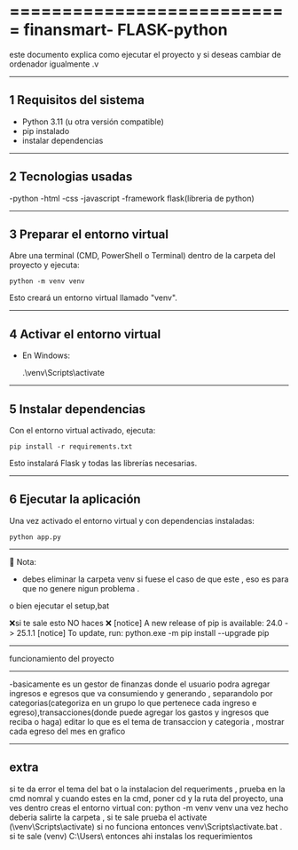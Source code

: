 
 ===========================
finansmart- FLASK-python
===========================

este documento explica como ejecutar el proyecto y si deseas cambiar de ordenador igualmente .v

----------------------------------
1 Requisitos del sistema
----------------------------------
- Python 3.11 (u otra versión compatible)
- pip instalado
-  instalar dependencias
----------------------------------
2 Tecnologias usadas
----------------------------------
-python
-html
-css
-javascript
-framework flask(libreria de python)

----------------------------------
3 Preparar el entorno virtual
----------------------------------
Abre una terminal (CMD, PowerShell o Terminal) dentro de la carpeta del proyecto y ejecuta:

    python -m venv venv

Esto creará un entorno virtual llamado "venv".

----------------------------------
4 Activar el entorno virtual
----------------------------------
- En Windows:

    .\venv\Scripts\activate


----------------------------------
5 Instalar dependencias
----------------------------------
Con el entorno virtual activado, ejecuta:

    pip install -r requirements.txt

Esto instalará Flask y todas las librerías necesarias.

----------------------------------
6 Ejecutar la aplicación 
----------------------------------
Una vez activado el entorno virtual y con dependencias instaladas:

    python app.py


----------------------------------
📌 Nota:
- debes eliminar la carpeta venv si fuese el caso de que este , eso es para que no genere nigun problema .


o bien ejecutar el setup,bat

 ❌si te sale esto NO haces ❌ 
[notice] A new release of pip is available: 24.0 -> 25.1.1
[notice] To update, run: python.exe -m pip install --upgrade pip

----------------------------------

funcionamiento del proyecto

----------------------------------

-basicamente es un gestor de finanzas donde el usuario podra agregar ingresos e egresos que va consumiendo y generando , separandolo por categorias(categoriza en un grupo lo que pertenece cada ingreso e egreso),transacciones(donde puede agregar los gastos y ingresos que reciba o haga)
editar lo que es el tema de transaccion y categoria , mostrar cada egreso del mes en grafico 

--------
extra  
-------
si te da error el tema del bat o la instalacion del requeriments , prueba en la cmd nomral y cuando estes en la cmd, poner cd y la ruta del proyecto,
una ves dentro creas el entorno virtual con: python -m venv venv   una vez hecho deberia salirte la carpeta , si te sale prueba el activate (\venv\Scripts\activate)
si no funciona entonces venv\Scripts\activate.bat .
si te sale (venv) C:\Users\ entonces ahi instalas los requerimientos 
